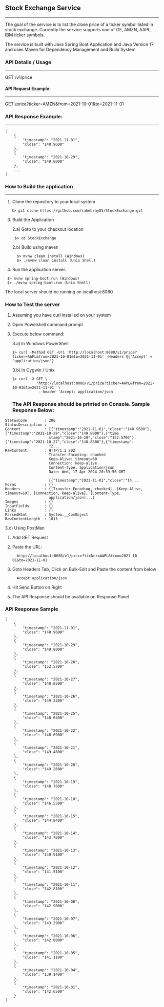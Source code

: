 ## Stock Exchange Service
---

The goal of the service is to list the close price of a ticker symbol listed in stock exchange.
Currently the service supports one of GE, AMZN, AAPL, IBM ticker symbols.

The service is built with Java Spring Boot Application and Java Version 17 and uses Maven for Dependency Management and Build System


### API Details / Usage
---
GET /v1/price

#### API Request Example:
---
GET /price?ticker=AMZN&from=2021-10-01&to=2021-11-01
### API Response Example:
---
```
[
    {
        "timestamp": "2021-11-01",
        "close": "148.9600"
    },
    {
        "timestamp": "2021-10-29",
        "close": "149.8000"
    },
    ...
]
```

### How to Build the application
---
1. Clone the repository to your local system
```
   $> git clone https://github.com/sahebray85/StockExchange.git
```
3. Build the Application

   2.a) Goto to your checkout location
   
        $> cd StockExchange
   
   2.b) Build using maven
   
         $> mvnw clean install (Windows)
         $> ./mvnw clean install (Unix Shell)
   
4. Run the application server.
  ```
   $> mvnw spring-boot:run (Windows)
   $> ./mvnw spring-boot:run (Unix Shell)
  ```
   The local server should be running on localhost:8080

### How to Test the server
1. Assuming you have curl installed on your system
2. Open Powelshell command prompt
3. Execute below command:
   
   3.a) In Windows PowerShell
   ```
   $> curl -Method GET -Uri 'http://localhost:8080/v1/price?ticker=AAPL&from=2021-10-01&to=2021-11-01' -Headers @{'Accept' = 'application/json'}
   ```
   
   3.b) In Cygwin / Unix
   ```
   $> curl -X GET \
              'http://localhost:8080/v1/price?ticker=AAPL&from=2021-10-01&to=2021-11-01' \
               --header 'Accept: application/json'
   ```

   ### The API Response should be printed on Console. Sample Response Below:
  ```
  StatusCode        : 200
  StatusDescription :
  Content           : [{"timestamp":"2021-11-01","close":"148.9600"},{"timestamp":"2021-10-29","close":"149.8000"},{"time
                      stamp":"2021-10-28","close":"152.5700"},{"timestamp":"2021-10-27","close":"148.8500"},{"timestamp":
                      "2...
  RawContent        : HTTP/1.1 202
                      Transfer-Encoding: chunked
                      Keep-Alive: timeout=60
                      Connection: keep-alive
                      Content-Type: application/json
                      Date: Wed, 17 Apr 2024 20:39:56 GMT
  
                      [{"timestamp":"2021-11-01","close":"14...
  Forms             : {}
  Headers           : {[Transfer-Encoding, chunked], [Keep-Alive, timeout=60], [Connection, keep-alive], [Content-Type,
                      application/json]...}
  Images            : {}
  InputFields       : {}
  Links             : {}
  ParsedHtml        : System.__ComObject
  RawContentLength  : 1013
  ```
   
  3.c) Using PostMan
  
   1. Add GET Request
   
   2. Paste the URL:
      ```
        http://localhost:8080/v1/price?ticker=AAPL&from=2021-10-01&to=2021-11-01
      ```
   
   3. Goto Headers Tab, Click on Bulk-Edit and Paste the content from below
      ```
        Accept:application/json
      ```
   
   4. Hit Send Button on Right
   
   5. The API Response should be available on Response Panel

   ### APi Response Sample
   
    [
        {
            "timestamp": "2021-11-01",
            "close": "148.9600"
        },
        {
            "timestamp": "2021-10-29",
            "close": "149.8000"
        },
        {
            "timestamp": "2021-10-28",
            "close": "152.5700"
        },
        {
            "timestamp": "2021-10-27",
            "close": "148.8500"
        },
        {
            "timestamp": "2021-10-26",
            "close": "149.3200"
        },
        {
            "timestamp": "2021-10-25",
            "close": "148.6400"
        },
        {
            "timestamp": "2021-10-22",
            "close": "148.6900"
        },
        {
            "timestamp": "2021-10-21",
            "close": "149.4800"
        },
        {
            "timestamp": "2021-10-20",
            "close": "149.2600"
        },
        {
            "timestamp": "2021-10-19",
            "close": "148.7600"
        },
        {
            "timestamp": "2021-10-18",
            "close": "146.5500"
        },
        {
            "timestamp": "2021-10-15",
            "close": "144.8400"
        },
        {
            "timestamp": "2021-10-14",
            "close": "143.7600"
        },
        {
            "timestamp": "2021-10-13",
            "close": "140.9100"
        },
        {
            "timestamp": "2021-10-12",
            "close": "141.5100"
        },
        {
            "timestamp": "2021-10-11",
            "close": "142.8100"
        },
        {
            "timestamp": "2021-10-08",
            "close": "142.9000"
        },
        {
            "timestamp": "2021-10-07",
            "close": "143.2900"
        },
        {
            "timestamp": "2021-10-06",
            "close": "142.0000"
        },
        {
            "timestamp": "2021-10-05",
            "close": "141.1100"
        },
        {
            "timestamp": "2021-10-04",
            "close": "139.1400"
        },
        {
            "timestamp": "2021-10-01",
            "close": "142.6500"
        }
    ]
